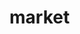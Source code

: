 <!-- generated by markdown-notes-tree -->

# market

<!-- optional markdown-notes-tree directory description starts here -->

<!-- optional markdown-notes-tree directory description ends here -->


